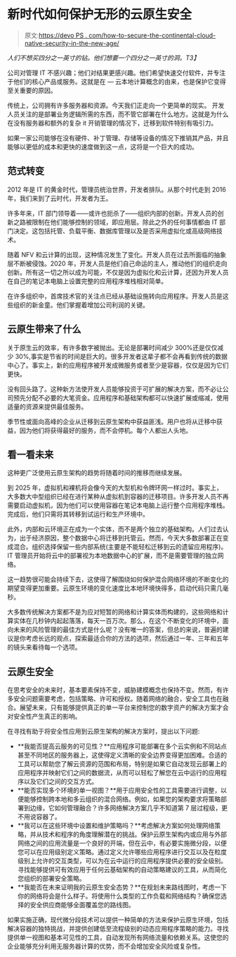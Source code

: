 # 新时代如何保护无形的云原生安全

> 原文:[https://devo PS . com/how-to-secure-the-continental-cloud-native-security-in-the-new-age/](https://devops.com/how-to-secure-the-intangible-cloud-native-security-in-the-new-age/)

*人们不想买四分之一英寸的钻。他们想要一个四分之一英寸的洞。T3】*

公司对管理 IT 不感兴趣；他们对结果更感兴趣。他们希望快速交付软件，并专注于他们的核心产品或服务。这就是在 — 云本地计算概念的由来，也是保护它变得至关重要的原因。

传统上，公司拥有许多服务器和资源。今天我们正走向一个更简单的现实。 开发人员关注的是部署业务逻辑所需的东西，而不管它部署在什么地方。这就是为什么在没有服务器和额外的复杂 it 开销管理的情况下，迁移到软件特别有吸引力。

如果一家公司能够在没有硬件、补丁管理、存储等设备的情况下推销其产品，并且能够以更低的成本和更快的速度做到这一点，这将是一个巨大的成功。

## **范式转变**

2012 年是 IT 的黄金时代，管理员统治世界，开发者排队。从那个时代走到 2016 年，我们来到了云时代，开发者为王。

许多年来，IT 部门领导着——或许也扼杀了——组织内部的创新。开发人员的创新之路被限制在他们能够控制的领域，即应用层。除此之外的任何事情都由 IT 部门决定。这包括托管、负载平衡、数据库管理以及是否采用虚拟化或高级网络技术。

随着 NFV 和云计算的出现，这种情况发生了变化。开发人员在过去所面临的抽象层不断被侵蚀。2020 年，开发人员是他们自己命运的主人，推动他们的组织走向创新。所有这一切之所以成为可能，不仅是因为虚拟化和云计算，还因为开发人员在自己的笔记本电脑上设置完整的应用程序堆栈相对简单。

在许多组织中，首席技术官的关注点已经从基础设施转向应用程序。开发人员是这些组织的新金童。他们掌握着增加公司利润的关键。

## **云原生带来了什么**

关于原生云的效率，有许多数字被抛出。无论是部署时间减少 300%还是仅仅减少 30%,事实是节省的时间是巨大的。很多开发者这辈子都不会再看到传统的数据中心了。事实上，新的应用程序被开发成微服务或者至少是容器，仅仅是因为它们更快。

没有回头路了。这种新方法使开发人员能够投资于可扩展的解决方案，而不必让公司预先分配不必要的大笔资金。应用程序和基础架构都可以快速扩展或缩减，使用适量的资源来提供最佳服务。

季节性或面向高峰的企业从迁移到云原生架构中获益匪浅。用户也将从迁移中获益，因为他们将获得最好的服务，而不会停机。每个人都出人头地。

## **看一看未来**

这种更广泛使用云原生架构的趋势将随着时间的推移而继续发展。

到 2025 年，虚拟机和裸机将会像今天的大型机和令牌环网一样过时。事实上，大多数大中型组织已经在进行某种从虚拟机到容器的迁移项目。许多开发人员不再需要启动虚拟机，因为他们可以使用容器在笔记本电脑上运行整个应用程序堆栈。完成后，他们只需将其转移到试运行和生产环境中。  

此外，内部和云环境正在成为一个实体，而不是两个独立的基础架构。人们过去认为，出于经济原因，整个数据中心将迁移到托管云。然而，今天大多数部署正在变成混合。组织选择保留一些内部系统(主要是不能轻松迁移到云的遗留应用程序)。IT 管理员开始将云中的部署视为本地数据中心的扩展，而不是需要管理的独立网络。

这一趋势很可能会持续下去，这使得了解围绕如何保护混合网络环境的不断变化的期望变得更加重要。云原生环境的变化速度比本地环境快得多，启动代码只需几毫秒。

大多数传统解决方案都不是为应对短暂的网络和计算实体而构建的，这些网络和计算实体在几秒钟内起起落落，每天一百万次。那么，在这个不断变化的环境中，面向未来的风险管理的最佳方式是什么呢？没有唯一的答案，但总的来说，普遍的建议是你考虑长远的观点，探索最适合你的方法的选项，然后通过一年、三年和五年的镜头来看待每一个选项。

## **云原生安全**

在思考安全的未来时，基本要素保持不变，威胁建模概念也保持不变。然而，有许多安全问题需要考虑，包括策略、许可和授权。随着网络的融合，安全工具也在融合。展望未来，只有能够提供真正的单一平台来控制您的数字资产的解决方案才会对安全性产生真正的影响。

在寻找有助于将安全性应用到云原生架构的解决方案时，提出以下问题:

*   **我能否提高云服务的可见性？**应用程序可能部署在多个云实例和不同站点甚至不同地区的服务器上，这使得定义清晰的安全边界变得更加困难。合适的工具可以帮助您了解云资源的范围和布局，特别是如果它自动发现云部署上的应用程序并映射它们之间的数据流，从而可以轻松了解您在云中运行的应用程序以及它们之间的交互方式。
*   **能否实现多个环境的单一视图？**用于应用安全性的工具需要进行调整，以便能够控制跨本地和多云组织的混合网络。例如，如果您的架构要求将策略部署到边缘，它如何管理融合？许多网络解决方案几乎不知道第 7 层过程级，更不用说容器了。
*   **我可以在这些环境中设置和维护策略吗？**考虑解决方案如何处理网络策略，并从技术和程序的角度理解潜在的挑战。保护云原生架构内或应用与外部网络之间的应用流量是一个良好的开端，但在云中，有必要实施微分段，以便您可以在应用级别定义策略。通过定义允许哪些应用程序进行交互以及在粒度级别上允许的交互类型，可以为在云中运行的应用程序提供必要的安全级别。寻找能够提供可有效应用于任何云基础架构的自动策略建议的工具，从而简化您组织的部署安全策略。
*   **我能否在未来证明我的云原生安全态势？**在规划未来路线图时，考虑一下你的网络将会是什么样子。将使用什么类型的工作负载和网络结构？确保您选择的安全供应商能够全面覆盖您的路线图。

如果实施正确，现代微分段技术可以提供一种简单的方法来保护云原生环境，包括解决容器的独特挑战，并提供创建低至流程级别的动态应用程序策略的能力。寻找提供单一视图和基本可见性的工具，自动发现所有网络流量和依赖关系。这使您的企业能够充分利用无服务器计算的优势，而不会增加安全风险或复杂性。